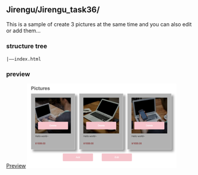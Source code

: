 ## Jirengu/Jirengu_task36/
This is a sample of create 3 pictures at the same time and you can also edit or add them...

### structure tree
```
|——index.html
```

### preview
[Preview](https://kisky3.github.io/Jirengu/Jirengu_task36/index)
<img src="../preview_image/task_36.png" style="width:400px">

